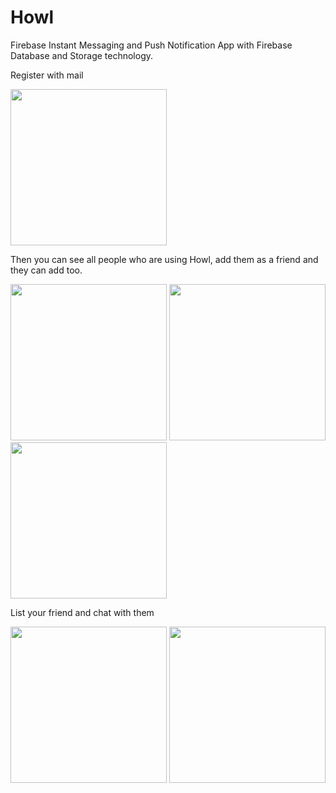 # Howl
Firebase Instant Messaging and Push Notification App with Firebase Database and Storage technology.

Register with mail

<img src="https://s19.postimg.org/eims35js3/unnamed.png" width="250px" />

Then you can see all people who are using Howl, add them as a friend and they can add too.

<img src="https://s19.postimg.org/m6e9z77tv/unnamed-_1.png" width="250px" /> <img src="https://s19.postimg.org/a38ybmwrn/unnamed-_2.png" width="250px" /> <img src="https://s19.postimg.org/knivu819f/unnamed-_3.png" width="250px" />

List your friend and chat with them

<img src="https://s19.postimg.org/rbfhgtkrn/unnamed-_4.png" width="250px" /> <img src="https://s19.postimg.org/4qk3xi8v7/unnamed-_5.png" width="250px" />
